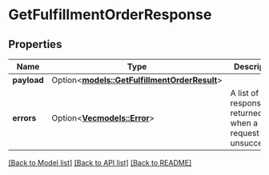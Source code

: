 # GetFulfillmentOrderResponse

## Properties

Name | Type | Description | Notes
------------ | ------------- | ------------- | -------------
**payload** | Option<[**models::GetFulfillmentOrderResult**](GetFulfillmentOrderResult.md)> |  | [optional]
**errors** | Option<[**Vec<models::Error>**](Error.md)> | A list of error responses returned when a request is unsuccessful. | [optional]

[[Back to Model list]](../README.md#documentation-for-models) [[Back to API list]](../README.md#documentation-for-api-endpoints) [[Back to README]](../README.md)



